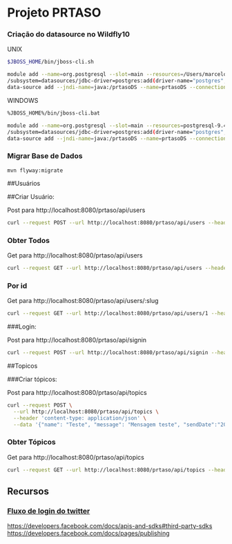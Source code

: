 # Projeto PRTASO

### Criação do datasource no Wildfly10


UNIX
```sh
$JBOSS_HOME/bin/jboss-cli.sh

module add --name=org.postgresql --slot=main --resources=/Users/marcelo/.m2/repository/org/postgresql/postgresql/9.4.1211/postgresql-9.4.1211.jar --dependencies=javax.api,javax.transaction.api
/subsystem=datasources/jdbc-driver=postgres:add(driver-name="postgres",driver-module-name="org.postgresql",driver-class-name=org.postgresql.Driver)
data-source add --jndi-name=java:/prtasoDS --name=prtasoDS --connection-url=jdbc:postgresql://localhost:5432/prtaso --driver-name=postgres --user-name=postgres --password=123456
```

WINDOWS
```sh
%JBOSS_HOME%/bin/jboss-cli.bat

module add --name=org.postgresql --slot=main --resources=postgresql-9.4.1211.jar --dependencies=javax.api,javax.transaction.api
/subsystem=datasources/jdbc-driver=postgres:add(driver-name="postgres",driver-module-name="org.postgresql",driver-class-name=org.postgresql.Driver)
data-source add --jndi-name=java:/prtasoDS --name=prtasoDS --connection-url=jdbc:postgresql://localhost:5432/prtaso --driver-name=postgres --user-name=postgres --password=123456
```

### Migrar Base de Dados

```
mvn flyway:migrate
```

##Usuários

##Criar Usuário:

Post para http://localhost:8080/prtaso/api/users

```sh
curl --request POST --url http://localhost:8080/prtaso/api/users --header 'content-type: application/json' --data '{"name":"Marcelo Ortiz de Santana","username":"marcelo","password": "123456"}'
```

### Obter Todos

Get para http://localhost:8080/prtaso/api/users

```sh
curl --request GET --url http://localhost:8080/prtaso/api/users --header 'content-type: application/json'
```


### Por id

Get para http://localhost:8080/prtaso/api/users/:slug

```sh
curl --request GET --url http://localhost:8080/prtaso/api/users/1 --header 'content-type: application/json'
```

###Login:

Post para http://localhost:8080/prtaso/api/signin

```sh
curl --request POST --url http://localhost:8080/prtaso/api/signin --header 'content-type: application/json' --data '{"username":"marcelo","password": "123456"}'  
```

##Topicos

###Criar tópicos:

Post para http://localhost:8080/prtaso/api/topics

```sh
curl --request POST \
  --url http://localhost:8080/prtaso/api/topics \
  --header 'content-type: application/json' \
  --data '{"name": "Teste", "message": "Mensagem teste", "sendDate":"2007-12-03T10:15:30.00Z"}'  
```

### Obter Tópicos

Get para http://localhost:8080/prtaso/api/topics

```sh
curl --request GET --url http://localhost:8080/prtaso/api/topics --header 'content-type: application/json'
```

## Recursos

### [Fluxo de login do twitter](https://dev.twitter.com/web/sign-in/implementing)

https://developers.facebook.com/docs/apis-and-sdks#third-party-sdks
https://developers.facebook.com/docs/pages/publishing
